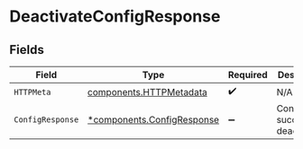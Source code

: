 # DeactivateConfigResponse


## Fields

| Field                                                                   | Type                                                                    | Required                                                                | Description                                                             |
| ----------------------------------------------------------------------- | ----------------------------------------------------------------------- | ----------------------------------------------------------------------- | ----------------------------------------------------------------------- |
| `HTTPMeta`                                                              | [components.HTTPMetadata](../../models/components/httpmetadata.md)      | :heavy_check_mark:                                                      | N/A                                                                     |
| `ConfigResponse`                                                        | [*components.ConfigResponse](../../models/components/configresponse.md) | :heavy_minus_sign:                                                      | Config successfully deactivated.                                        |